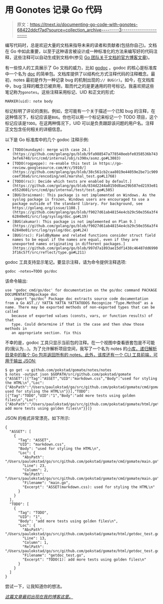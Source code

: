 # 用 Gonotes 记录 Go 代码

> 原文：<https://itnext.io/documenting-go-code-with-gonotes-68422ddcf7ad?source=collection_archive---------3----------------------->

编写代码时，总是欢迎大量的文档来指导未来的读者和贡献者(包括你自己)。文档在 Go 中如此重要，以至于这种语言被设计成一种标准化的方法来编写好的代码注释，这些注释可以自动生成到文档中(参见 [Go 团队关于文档的官方博客文章](https://blog.golang.org/godoc-documenting-go-code))。

有一些惊人的工具展示了 Go 文档的威力，比如 [godoc](https://godoc.org/golang.org/x/tools/cmd/godoc) 。godoc 的核心是标准库中一个名为 [doc](https://golang.org/pkg/go/doc) 的简单包。文档库提供了以结构化方式注释代码的注释概念。最初，notes 最初是作为一种记录 bug 的机制出现的:`// BUG(r)`。如今，在文档库中，bug 注释的概念已被弃用，取而代之的是更通用的符号标记。我喜欢把这些笔记称为`gonotes`。这些注释采用标记、UID 和正文的形式:

`MARKER(uid): note body`

标记标明了评论的类别。例如，您可能有一个关于描述一个已知 bug 的注释，在这种情况下，标记应该是`BUG`。你也可以用一个标记来标记一个 TODO 项目，这个标记应该是`TODO`。在这两种情况下，UID 可以是负责跟踪该问题的用户名。注释正文包含任何相关的详细信息。

以下是 Go 标准库中的几个 godoc 注释示例:

*   `[TODO(mundaym): merge with case 24.](https://github.com/golang/go/blob/9fa988547a778540eebfe0358536b7433efe6748/src/cmd/internal/obj/s390x/asmz.go#L3083)`
*   `[TODO(rogpeppe): re-enable this test in https://go-review.googlesource.com/#/c/5910/](https://github.com/golang/go/blob/38c561cb2caa8019e44059e2be71c909ceef30a6/src/encoding/xml/marshal_test.go#L1768)`
*   `[TODO(rsc): Decide which tests are enabled by default.](https://github.com/golang/go/blob/834d2244a0150d8ae29b587ed2193e81e552d601/src/cmd/go/internal/test/test.go#L505)`
*   `[BUG(brainman): This package is not implemented on Windows. As the syslog package is frozen, Windows users are encouraged to use a package outside of the standard library. For background, see https://golang.org/issue/1108.](https://github.com/golang/go/blob/f9027d61ab48154e4cb29c50e356a3f462840e01/src/log/syslog/doc.go#L19)`
*   `[BUG(akumar): This package is not implemented on Plan 9.](https://github.com/golang/go/blob/f9027d61ab48154e4cb29c50e356a3f462840e01/src/log/syslog/doc.go#L24)`
*   `[BUG(rsc): FieldByName and related functions consider struct field names to be equal if the names are equal, even if they are unexported names originating in different packages.](https://github.com/golang/go/blob/997d7a1893ae15df1438c46487dd69903f16c57f/src/reflect/type.go#L211)`

godoc 工具支持显示笔记。要显示注释，请为命令提供注释选项:

`godoc -notes=TODO go/doc`

该命令输出:

```
use 'godoc cmd/go/doc' for documentation on the go/doc command PACKAGE DOCUMENTATIONpackage doc
    import "go/doc" Package doc extracts source code documentation from a Go AST.// YATTA YATTA YATTATODOS Recognize "Type.Method" as a name. There may be exported methods of non-exported types that can be called
   because of exported values (consts, vars, or function results) of that
   type. Could determine if that is the case and then show those methods in
   an appropriate section. fix this
```

不幸的是，godoc 工具只显示当前包的注释。在一个视图中查看嵌套包是不可能的(我认为…)。为了允许解析项目空间，我写了一个名为 notes 的[小库，递归解析目录中的每个 Go 包并返回所有的 notes。此外，该库还有一个 CLI 工具前端，可用于输出 JSON:](https://github.com/pokstad/gomate/tree/master/notes)

```
$ go get -u github.com/pokstad/gomate/notes/notes
$ notes -output json $GOPATH/src/github.com/pokstad/gomate
{"ASSET":[{"Tag":"ASSET","UID":"markdown.css","Body":"used for styling the HTML\n","Loc":{"AbsPath":"/Users/paulokstad/go/src/github.com/pokstad/gomate/cmd/gomate/main.go","Line":23,"Column":2,"RelPath":"/Users/paulokstad/go/src/github.com/pokstad/gomate/cmd/gomate/main.go","Filename":"main.go","Excerpt":"ASSET(markdown.css): used for styling the HTML\n"}}],"TODO":[{"Tag":"TODO","UID":"1","Body":"add more tests using golden files\n","Loc":{"AbsPath":"/Users/paulokstad/go/src/github.com/pokstad/gomate/html/getdoc_test.go","Line":13,"Column":1,"RelPath":"/Users/paulokstad/go/src/github.com/pokstad/gomate/html/getdoc_test.go","Filename":"getdoc_test.go","Excerpt":"TODO(1): add more tests using golden files\n"}}]}
```

JSON 的格式非常漂亮，如下所示:

```
{
  "ASSET": [
    {
      "Tag": "ASSET",
      "UID": "markdown.css",
      "Body": "used for styling the HTML\n",
      "Loc": {
        "AbsPath": "/Users/paulokstad/go/src/github.com/pokstad/gomate/cmd/gomate/main.go",
        "Line": 23,
        "Column": 2,
        "RelPath": "/Users/paulokstad/go/src/github.com/pokstad/gomate/cmd/gomate/main.go",
        "Filename": "main.go",
        "Excerpt": "ASSET(markdown.css): used for styling the HTML\n"
      }
    }
  ],
  "TODO": [
    {
      "Tag": "TODO",
      "UID": "1",
      "Body": "add more tests using golden files\n",
      "Loc": {
        "AbsPath": "/Users/paulokstad/go/src/github.com/pokstad/gomate/html/getdoc_test.go",
        "Line": 13,
        "Column": 1,
        "RelPath": "/Users/paulokstad/go/src/github.com/pokstad/gomate/html/getdoc_test.go",
        "Filename": "getdoc_test.go",
        "Excerpt": "TODO(1): add more tests using golden files\n"
      }
    }
  ]
}
```

尝试一下，让我知道你的想法。

[*这篇文章最初出现在我的博客这里。*](http://pokstad.com/2018/07/26/gonotes.html)